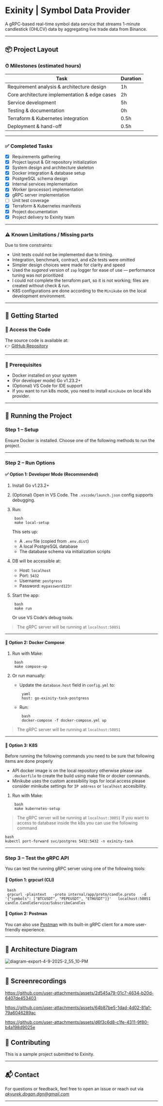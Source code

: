 # Exinity | Symbol Data Provider

A gRPC-based real-time symbol data service that streams 1-minute candlestick (OHLCV) data by aggregating live trade data from Binance.

---

## 📦 Project Layout

### ⏱ Milestones (estimated hours)

| Task                                            | Duration |
|-------------------------------------------------|----------|
| Requirement analysis & architecture design      | 1h       |
| Core architecture implementation & edge cases   | 2h       |
| Service development                             | 5h       |
| Testing & documentation                         | 0h       |
| Terraform & Kubernetes integration              | 0.5h     |
| Deployment & hand-off                           | 0.5h     |

---

### ✅ Completed Tasks

- [x] Requirements gathering
- [x] Project layout & Git repository initialization
- [x] System design and architecture skeleton
- [x] Docker integration & database setup
- [x] PostgreSQL schema design
- [x] Internal services implementation
- [x] Worker (processor) implementation
- [x] gRPC server implementation
- [ ] Unit test coverage
- [x] Terraform & Kubernetes manifests
- [x] Project documentation
- [x] Project delivery to Exinity team

---

### ⚠️ Known Limitations / Missing parts

Due to time constraints:

- Unit tests could not be implemented due to timing.
- Integration, benchmark, contract, and e2e tests were omitted
- Simpler design choices were made for clarity and speed
- Used the *sugared* version of `zap` logger for ease of use — performance tuning was not prioritized
- I could not complete the terraform part, so it is not working; files are created without check & run.
- K8S configurations are done according to the `Minikube` on the local development environment.

---

## 🚀 Getting Started

### 📂 Access the Code

The source code is available at:  
👉 [GitHub Repository](https://github.com/AkyurekDogan/exinity-task)

---

### 🧰 Prerequisites

- Docker installed on your system
- (For developer mode) Go v1.23.2+
- (Optional) VS Code for IDE support
- If you want to run k8s mode, you need to install `minikube` on local k8s provider.

---

## 🧪 Running the Project

### Step 1 – Setup

Ensure Docker is installed. Choose one of the following methods to run the project.

---

### Step 2 – Run Options

#### ✅ Option 1: Developer Mode (Recommended)

1. Install Go v1.23.2+
2. (Optional) Open in VS Code. The `.vscode/launch.json` config supports debugging.
3. Run:
   ```
    bash
    make local-setup
   ```
   This sets up:
   - A `.env` file (copied from `.env.dist`)
   - A local PostgreSQL database
   - The database schema via initialization scripts

4. DB will be accessible at:
   - Host: `localhost`
   - Port: `5432`
   - Username: `postgress`
   - Password: `mypassword123!`

5. Start the app:
   ```
    bash
    make run
   ```
   Or use VS Code’s debug tools.

> The gRPC server will be running at `localhost:50051`

---

#### 🐳 Option 2: Docker Compose

1. Run with Make:
   ```
    bash
    make compose-up
   ```

2. Or run manually:
   - Update the `database.host` field in `config.yml` to:
     ```
      yaml
      host: go-exinity-task-postgress
     ```
   - Run:
     ```
      bash
      docker-compose -f docker-compose.yml up
     ```

> The gRPC server will be running at `localhost:50051`

---

#### 🐳 Option 3: K8S 

Before running the following commands you need to be sure that following items are done properly 
- API docker image is on the local repository otherwise please use `.dockerfile` to create the build using make file or docker commands.
- Minikube uses the custom acessibility logs for local access please consider minikube settings for `IP address` or `localhost` accesibility.

1. Run with Make:
   ```
    bash
    make kubernetes-setup
   ```

> The gRPC server will be running at `localhost:30051`
> If you want to access to database inside the k8s you can use the following command
   ```
   bash
   kubectl port-forward svc/postgres 5432:5432 -n exinity-task
   ```
---

### Step 3 – Test the gRPC API

You can test the running gRPC server using one of the following tools:

#### 🧪 Option 1: grpcurl (CLI)
```
 bash
 grpcurl -plaintext   -proto internal/app/proto/candle.proto   -d '{"symbols": ["BTCUSDT", "PEPEUSDT", "ETHUSDT"]}'   localhost:50051 candle.CandleService/SubscribeCandles
```

#### 🧪 Option 2: Postman

You can also use [Postman](https://www.postman.com/) with its built-in gRPC client for a more user-friendly experience.

---

## 🧱 Architecture Diagram

![diagram-export-4-9-2025-2_55_10-PM](https://github.com/user-attachments/assets/a28740bb-1a6e-42c1-8aab-1c2abeb7568b)

---

## 📸 Screenrecordings

https://github.com/user-attachments/assets/2d545a79-01c7-4634-b20d-6407de453403

https://github.com/user-attachments/assets/64b87be5-1dad-4d02-81a1-79a6046289ac

https://github.com/user-attachments/assets/d6f3c6d8-c1fe-4311-9f80-b4a198d9025e


## 🤝 Contributing

This is a sample project submitted to Exinity.

---

## 📬 Contact

For questions or feedback, feel free to open an issue or reach out via *akyurek.dogan.dgn@gmail.com*

---
